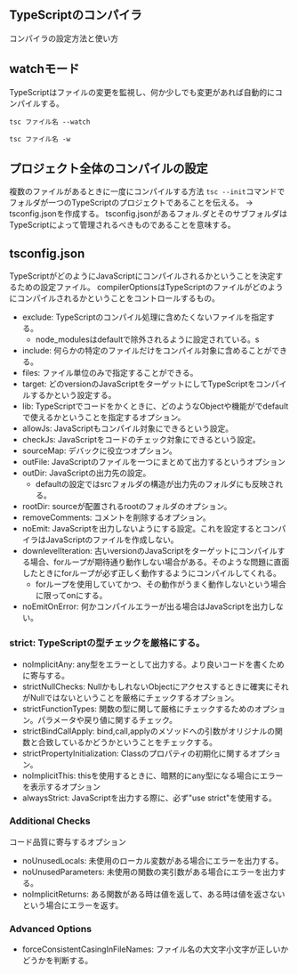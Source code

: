 ## TypeScriptのコンパイラ
コンパイラの設定方法と使い方

## watchモード
TypeScriptはファイルの変更を監視し、何か少しでも変更があれば自動的にコンパイルする。

```
tsc ファイル名 --watch
```
```
tsc ファイル名 -w
```

## プロジェクト全体のコンパイルの設定
複数のファイルがあるときに一度にコンパイルする方法
`tsc --init`コマンドでフォルダが一つのTypeScriptのプロジェクトであることを伝える。
→ tsconfig.jsonを作成する。
tsconfig.jsonがあるフォル.ダとそのサブフォルダはTypeScriptによって管理されるべきものであることを意味する。


## tsconfig.json
TypeScriptがどのようにJavaScriptにコンパイルされるかということを決定するための設定ファイル。
compilerOptionsはTypeScriptのファイルがどのようにコンパイルされるかということをコントロールするもの。

- exclude: TypeScriptのコンパイル処理に含めたくないファイルを指定する。
    - node_modulesはdefaultで除外されるように設定されている。s
- include: 何らかの特定のファイルだけをコンパイル対象に含めることができる。
- files: ファイル単位のみで指定することができる。
- target: どのversionのJavaScriptをターゲットにしてTypeScriptをコンパイルするかという設定する。
- lib: TypeScriptでコードをかくときに、どのようなObjectや機能がでdefaultで使えるかということを指定するオプション。
- allowJs: JavaScriptもコンパイル対象にできるという設定。
- checkJs: JavaScriptをコードのチェック対象にできるという設定。
- sourceMap: デバックに役立つオプション。
- outFile: JavaScriptのファイルを一つにまとめて出力するというオプション
- outDir: JavaScriptの出力先の設定。
    - defaultの設定ではsrcフォルダの構造が出力先のフォルダにも反映される。
- rootDir: sourceが配置されるrootのフォルダのオプション。
- removeComments: コメントを削除するオプション。
- noEmit: JavaScriptを出力しないようにする設定。これを設定するとコンパイラはJavaScriptのファイルを作成しない。
- downlevelIteration: 古いversionのJavaScriptをターゲットにコンパイルする場合、forループが期待通り動作しない場合がある。そのような問題に直面したときにforループが必ず正しく動作するようにコンパイルしてくれる。
    - forループを使用していてかつ、その動作がうまく動作しないという場合に限ってonにする。
- noEmitOnError: 何かコンパイルエラーが出る場合はJavaScriptを出力しない。

### strict: TypeScriptの型チェックを厳格にする。

- noImplicitAny: any型をエラーとして出力する。より良いコードを書くために寄与する。
- strictNullChecks: NullかもしれないObjectにアクセスするときに確実にそれがNullではないということを厳格にチェックするオプション。
- strictFunctionTypes: 関数の型に関して厳格にチェックするためのオプション。パラメータや戻り値に関するチェック。
- strictBindCallApply: bind,call,applyのメソッドへの引数がオリジナルの関数と合致しているかどうかということをチェックする。
- strictPropertyInitialization: Classのプロパティの初期化に関するオプション。
- noImplicitThis: thisを使用するときに、暗黙的にany型になる場合にエラーを表示するオプション
- alwaysStrict: JavaScriptを出力する際に、必ず"use strict"を使用する。

### Additional Checks
コード品質に寄与するオプション
- noUnusedLocals: 未使用のローカル変数がある場合にエラーを出力する。   
- noUnusedParameters: 未使用の関数の実引数がある場合にエラーを出力する。
- noImplicitReturns: ある関数がある時は値を返して、ある時は値を返さないという場合にエラーを返す。


### Advanced Options
- forceConsistentCasingInFileNames: ファイル名の大文字小文字が正しいかどうかを判断する。